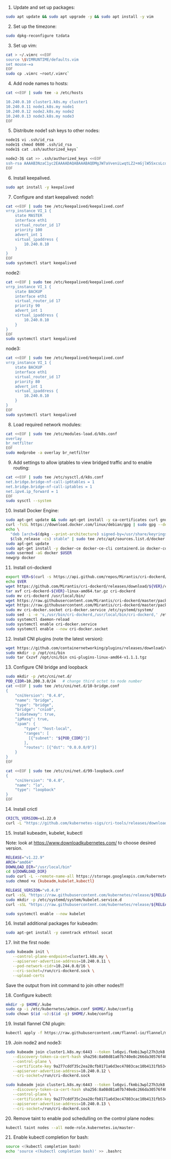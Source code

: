 1. Update and set up packages:
```bash
sudo apt update && sudo apt upgrade -y && sudo apt install -y vim
```

2. Set up the timezone:
```bash
sudo dpkg-reconfigure tzdata
```

3. Set up vim:
```bash
cat > ~/.vimrc <<EOF
source \$VIMRUNTIME/defaults.vim
set mouse-=a
EOF
sudo cp .vimrc ~root/.vimrc`
```

4. Add node names to hosts:
```bash
cat <<EOF | sudo tee -a /etc/hosts

10.240.0.10 cluster1.k8s.my cluster1
10.240.0.11 node1.k8s.my node1
10.240.0.12 node2.k8s.my node2
10.240.0.13 node3.k8s.my node3
EOF
```

5. Distribute node1 ssh keys to other nodes:
```bash
node1$ vi .ssh/id_rsa
node1$ chmod 0600 .ssh/id_rsa
node1$ cat .ssh/authorized_keys`
```

```bash
node2-3$ cat >> .ssh/authorized_keys <<EOF
ssh-rsa AAAAB3NzaC1yc2EAAAADAQABAAABAQDMgJW7aVveniLwqtLZ2+mGjlW5SxcsLcoAGraPhh1lg1gepXxeu8y+XR9zZqXIeqQINFvNejnP48L7n24NmpDsj3cf2BH/vMIIsphhSP+rQMWnalkRaPYk8nQMv2ZtXXOxWrz6jJw96RezCVmERE1YPe5C3+HY22LB+iTLjfE6nCgCXr+AiXGn+0EMJwyMSrCAjzYL5tkRuzZGEDPvrzwpsXaTGheIePqxlrpp3pElCQAmHO8DdLwqSKSGYGTq3whR1WDFxVjPbCluS1aV4hnNpg4ZE4SMKLUssh+42JWXeSnrzNKxnTlKMrI2KpGKU8a3YmgOcZdv5es8ouaEY6n9
EOF
```

6. Install keepalived. 
```bash
sudo apt install -y keepalived
```

7. Configure and start keepalived:
node1:

```bash
cat <<EOF | sudo tee /etc/keepalived/keepalived.conf
vrrp_instance VI_1 {
    state MASTER
    interface eth1
    virtual_router_id 17
    priority 100
    advert_int 1
    virtual_ipaddress {
        10.240.0.10
    }
}
EOF
sudo systemctl start keepalived
```

node2:

```bash
cat <<EOF | sudo tee /etc/keepalived/keepalived.conf
vrrp_instance VI_1 {
    state BACKUP
    interface eth1
    virtual_router_id 17
    priority 90
    advert_int 1
    virtual_ipaddress {
        10.240.0.10
    }
}
EOF
sudo systemctl start keepalived
```

node3:

```bash
cat <<EOF | sudo tee /etc/keepalived/keepalived.conf
vrrp_instance VI_1 {
    state BACKUP
    interface eth1
    virtual_router_id 17
    priority 80
    advert_int 1
    virtual_ipaddress {
        10.240.0.10
    }
}
EOF
sudo systemctl start keepalived
```

8. Load required network modules:
```bash
cat <<EOF | sudo tee /etc/modules-load.d/k8s.conf
overlay
br_netfilter
EOF
sudo modprobe -a overlay br_netfilter
```

9. Add settings to allow iptables to view bridged traffic and to enable routing:
```bash
cat <<EOF | sudo tee /etc/sysctl.d/k8s.conf
net.bridge.bridge-nf-call-ip6tables = 1
net.bridge.bridge-nf-call-iptables = 1
net.ipv4.ip_forward = 1
EOF
sudo sysctl --system
```

10. Install Docker Engine:
```bash
sudo apt-get update && sudo apt-get install -y ca-certificates curl gnupg lsb-release
curl -fsSL https://download.docker.com/linux/debian/gpg | sudo gpg --dearmor -o /usr/share/keyrings/docker-archive-keyring.gpg
echo \
  "deb [arch=$(dpkg --print-architecture) signed-by=/usr/share/keyrings/docker-archive-keyring.gpg] https://download.docker.com/linux/debian \
  $(lsb_release -cs) stable" | sudo tee /etc/apt/sources.list.d/docker.list > /dev/null
sudo apt-get update
sudo apt-get install -y docker-ce docker-ce-cli containerd.io docker-compose-plugin
sudo usermod -aG docker $USER
newgrp docker
```

11. Install cri-dockerd
```bash
export VER=$(curl -s https://api.github.com/repos/Mirantis/cri-dockerd/releases/latest|grep tag_name | cut -d '"' -f 4)
echo $VER
wget https://github.com/Mirantis/cri-dockerd/releases/download/${VER}/cri-dockerd-${VER}-linux-amd64.tar.gz
tar xvf cri-dockerd-${VER}-linux-amd64.tar.gz cri-dockerd
sudo mv cri-dockerd /usr/local/bin/
wget https://raw.githubusercontent.com/Mirantis/cri-dockerd/master/packaging/systemd/cri-docker.service
wget https://raw.githubusercontent.com/Mirantis/cri-dockerd/master/packaging/systemd/cri-docker.socket
sudo mv cri-docker.socket cri-docker.service /etc/systemd/system/
sudo sed -i -e 's,/usr/bin/cri-dockerd,/usr/local/bin/cri-dockerd,' /etc/systemd/system/cri-docker.service
sudo systemctl daemon-reload
sudo systemctl enable cri-docker.service
sudo systemctl enable --now cri-docker.socket
```

12. Install CNI plugins (note the latest version):
```bash
wget https://github.com/containernetworking/plugins/releases/download/v1.1.1/cni-plugins-linux-amd64-v1.1.1.tgz
sudo mkdir -p /opt/cni/bin
sudo tar Cxzvf /opt/cni/bin cni-plugins-linux-amd64-v1.1.1.tgz
```

13. Configure CNI bridge and loopback
```bash
sudo mkdir -p /etc/cni/net.d/
POD_CIDR=10.200.3.0/24   # change third octet to node number
cat <<EOF | sudo tee /etc/cni/net.d/10-bridge.conf
{
    "cniVersion": "0.4.0",
    "name": "bridge",
    "type": "bridge",
    "bridge": "cnio0",
    "isGateway": true,
    "ipMasq": true,
    "ipam": {
        "type": "host-local",
        "ranges": [
          [{"subnet": "${POD_CIDR}"}]
        ],
        "routes": [{"dst": "0.0.0.0/0"}]
    }
}
EOF
```
```bash
cat <<EOF | sudo tee /etc/cni/net.d/99-loopback.conf
{
    "cniVersion": "0.4.0",
    "name": "lo",
    "type": "loopback"
}
EOF
```

14. Install crictl
```bash
CRICTL_VERSION=v1.22.0
curl -L "https://github.com/kubernetes-sigs/cri-tools/releases/download/${CRICTL_VERSION}/crictl-${CRICTL_VERSION}-linux-amd64.tar.gz" | sudo tar -C /usr/local/bin -xz
```

15. Install kubeadm, kubelet, kubectl

Note: look at https://www.downloadkubernetes.com/ to choose desired version.
```bash
RELEASE="v1.22.9"
ARCH="amd64"
DOWNLOAD_DIR="/usr/local/bin"
cd ${DOWNLOAD_DIR}
sudo curl -L --remote-name-all https://storage.googleapis.com/kubernetes-release/release/${RELEASE}/bin/linux/${ARCH}/{kubeadm,kubelet,kubectl}
sudo chmod +x {kubeadm,kubelet,kubectl}
```

```bash
RELEASE_VERSION="v0.4.0"
curl -sSL "https://raw.githubusercontent.com/kubernetes/release/${RELEASE_VERSION}/cmd/kubepkg/templates/latest/deb/kubelet/lib/systemd/system/kubelet.service" | sed "s:/usr/bin:${DOWNLOAD_DIR}:g" | sudo tee /etc/systemd/system/kubelet.service
sudo mkdir -p /etc/systemd/system/kubelet.service.d
curl -sSL "https://raw.githubusercontent.com/kubernetes/release/${RELEASE_VERSION}/cmd/kubepkg/templates/latest/deb/kubeadm/10-kubeadm.conf" | sed "s:/usr/bin:${DOWNLOAD_DIR}:g" | sudo tee /etc/systemd/system/kubelet.service.d/10-kubeadm.conf

sudo systemctl enable --now kubelet
```

16. Install additional packages for kubeadm:
```bash
sudo apt-get install -y conntrack ethtool socat
```

17. Init the first node:
```bash
sudo kubeadm init \
   --control-plane-endpoint=cluster1.k8s.my \
   --apiserver-advertise-address=10.240.0.11 \
   --pod-network-cidr=10.244.0.0/16 \
   --cri-socket=/run/cri-dockerd.sock \
   --upload-certs
```
Save the output from init command to join other nodes!!!

18. Configure kubectl:
```bash
mkdir -p $HOME/.kube
sudo cp -i /etc/kubernetes/admin.conf $HOME/.kube/config
sudo chown $(id -u):$(id -g) $HOME/.kube/config
```

19. Install flannel CNI plugin:
```bash
kubectl apply -f https://raw.githubusercontent.com/flannel-io/flannel/master/Documentation/kube-flannel.yml
```

19. Join node2 and node3:
```bash
sudo kubeadm join cluster1.k8s.my:6443 --token lx6gvi.fkmbi3wpl27h3zk8 \
   --discovery-token-ca-cert-hash sha256:8a08d81a07b740e8c266da30576f4097705863987cbf557ee94f774903fcf4b1 \
   --control-plane \
   --certificate-key 9a277cddf35c2ea28cfb8171a6d3ec47803cac10b4131fb534a5a34181da8891 \
   --apiserver-advertise-address=10.240.0.12 \
   --cri-socket=/run/cri-dockerd.sock
```

```bash
sudo kubeadm join cluster1.k8s.my:6443 --token lx6gvi.fkmbi3wpl27h3zk8 \
   --discovery-token-ca-cert-hash sha256:8a08d81a07b740e8c266da30576f4097705863987cbf557ee94f774903fcf4b1 \
   --control-plane \
   --certificate-key 9a277cddf35c2ea28cfb8171a6d3ec47803cac10b4131fb534a5a34181da8891 \
   --apiserver-advertise-address=10.240.0.13 \
   --cri-socket=/run/cri-dockerd.sock
```

20. Remove taint to enable pod schedulling on the control plane nodes:
```bash
kubectl taint nodes --all node-role.kubernetes.io/master-
```

21. Enable kubectl completion for bash:
```bash
source <(kubectl completion bash)
echo 'source <(kubectl completion bash)' >> .bashrc
```

